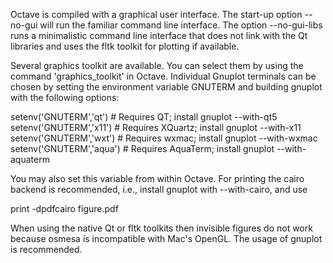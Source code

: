 Octave is compiled with a graphical user interface. The start-up option --no-gui
will run the familiar command line interface. The option --no-gui-libs runs a
minimalistic command line interface that does not link with the Qt libraries and
uses the fltk toolkit for plotting if available.


Several graphics toolkit are available. You can select them by using the command
'graphics_toolkit' in Octave.  Individual Gnuplot terminals can be chosen by setting
the environment variable GNUTERM and building gnuplot with the following options:

  setenv('GNUTERM','qt')    # Requires QT; install gnuplot --with-qt5
  setenv('GNUTERM','x11')   # Requires XQuartz; install gnuplot --with-x11
  setenv('GNUTERM','wxt')   # Requires wxmac; install gnuplot --with-wxmac
  setenv('GNUTERM','aqua')  # Requires AquaTerm; install gnuplot --with-aquaterm

You may also set this variable from within Octave. For printing the cairo backend
is recommended, i.e., install gnuplot with --with-cairo, and use

  print -dpdfcairo figure.pdf


When using the native Qt or fltk toolkits then invisible figures do not work because
osmesa is incompatible with Mac's OpenGL. The usage of gnuplot is recommended.

